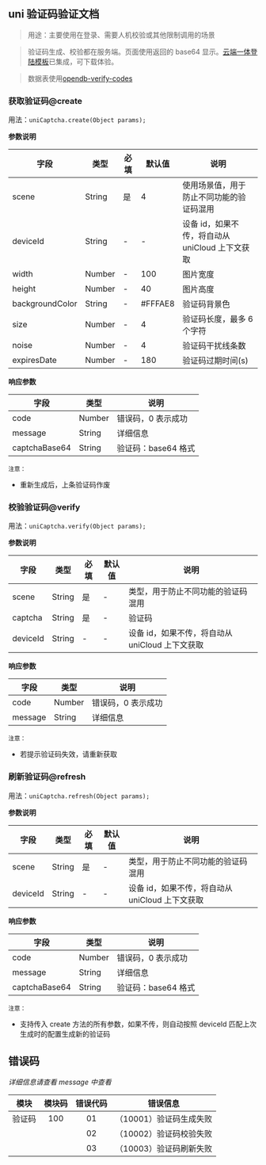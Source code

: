## uni 验证码验证文档

> 用途：主要使用在登录、需要人机校验或其他限制调用的场景

> 验证码生成、校验都在服务端。页面使用返回的 base64 显示。[云端一体登陆模板](https://ext.dcloud.net.cn/plugin?id=13)已集成，可下载体验。

> 数据表使用[opendb-verify-codes](https://gitee.com/dcloud/opendb/blob/master/collection/opendb-verify-codes/collection.json)

### 获取验证码@create

用法：`uniCaptcha.create(Object params);`

**参数说明**

| 字段            | 类型   | 必填 | 默认值  | 说明                                            |
| --------------- | ------ | ---- | ------- | ----------------------------------------------- |
| scene           | String | 是   | 4       | 使用场景值，用于防止不同功能的验证码混用        |
| deviceId        | String | -    | -       | 设备 id，如果不传，将自动从 uniCloud 上下文获取 |
| width           | Number | -    | 100     | 图片宽度                                        |
| height          | Number | -    | 40      | 图片高度                                        |
| backgroundColor | String | -    | #FFFAE8 | 验证码背景色                                    |
| size            | Number | -    | 4       | 验证码长度，最多 6 个字符                       |
| noise           | Number | -    | 4       | 验证码干扰线条数                                |
| expiresDate     | Number | -    | 180     | 验证码过期时间(s)                               |

**响应参数**

| 字段          | 类型   | 说明                |
| ------------- | ------ | ------------------- |
| code          | Number | 错误码，0 表示成功  |
| message       | String | 详细信息            |
| captchaBase64 | String | 验证码：base64 格式 |

`注意：`

- 重新生成后，上条验证码作废

### 校验验证码@verify

用法：`uniCaptcha.verify(Object params);`

**参数说明**

| 字段     | 类型   | 必填 | 默认值 | 说明                                            |
| -------- | ------ | ---- | ------ | ----------------------------------------------- |
| scene    | String | 是   | -      | 类型，用于防止不同功能的验证码混用              |
| captcha  | String | 是   | -      | 验证码                                          |
| deviceId | String | -    | -      | 设备 id，如果不传，将自动从 uniCloud 上下文获取 |

**响应参数**

| 字段    | 类型   | 说明               |
| ------- | ------ | ------------------ |
| code    | Number | 错误码，0 表示成功 |
| message | String | 详细信息           |

`注意：`

- 若提示验证码失效，请重新获取

### 刷新验证码@refresh

用法：`uniCaptcha.refresh(Object params);`

**参数说明**

| 字段     | 类型   | 必填 | 默认值 | 说明                                            |
| -------- | ------ | ---- | ------ | ----------------------------------------------- |
| scene    | String | 是   | -      | 类型，用于防止不同功能的验证码混用              |
| deviceId | String | -    | -      | 设备 id，如果不传，将自动从 uniCloud 上下文获取 |

**响应参数**

| 字段          | 类型   | 说明                |
| ------------- | ------ | ------------------- |
| code          | Number | 错误码，0 表示成功  |
| message       | String | 详细信息            |
| captchaBase64 | String | 验证码：base64 格式 |

`注意：`

- 支持传入 create 方法的所有参数，如果不传，则自动按照 deviceId 匹配上次生成时的配置生成新的验证码

## 错误码

_详细信息请查看 message 中查看_

|  模块  | 模块码 | 错误代码 |        错误信息         |
| :----: | :----: | :------: | :---------------------: |
| 验证码 |  100   |    01    | （10001）验证码生成失败 |
|        |        |    02    | （10002）验证码校验失败 |
|        |        |    03    | （10003）验证码刷新失败 |

